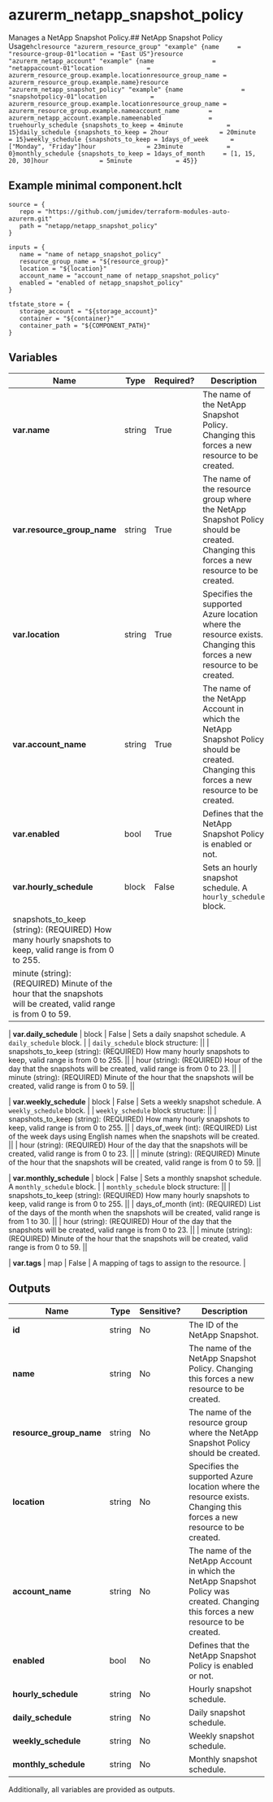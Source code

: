 # azurerm_netapp_snapshot_policy

Manages a NetApp Snapshot Policy.## NetApp Snapshot Policy Usage```hclresource "azurerm_resource_group" "example" {name     = "resource-group-01"location = "East US"}resource "azurerm_netapp_account" "example" {name                = "netappaccount-01"location            = azurerm_resource_group.example.locationresource_group_name = azurerm_resource_group.example.name}resource "azurerm_netapp_snapshot_policy" "example" {name                = "snapshotpolicy-01"location            = azurerm_resource_group.example.locationresource_group_name = azurerm_resource_group.example.nameaccount_name        = azurerm_netapp_account.example.nameenabled             = truehourly_schedule {snapshots_to_keep = 4minute            = 15}daily_schedule {snapshots_to_keep = 2hour              = 20minute            = 15}weekly_schedule {snapshots_to_keep = 1days_of_week      = ["Monday", "Friday"]hour              = 23minute            = 0}monthly_schedule {snapshots_to_keep = 1days_of_month     = [1, 15, 20, 30]hour              = 5minute            = 45}}```

## Example minimal component.hclt

```hcl
source = {
   repo = "https://github.com/jumidev/terraform-modules-auto-azurerm.git" 
   path = "netapp/netapp_snapshot_policy" 
}

inputs = {
   name = "name of netapp_snapshot_policy" 
   resource_group_name = "${resource_group}" 
   location = "${location}" 
   account_name = "account_name of netapp_snapshot_policy" 
   enabled = "enabled of netapp_snapshot_policy" 
}

tfstate_store = {
   storage_account = "${storage_account}" 
   container = "${container}" 
   container_path = "${COMPONENT_PATH}" 
}

```

## Variables

| Name | Type | Required? |  Description |
| ---- | ---- | --------- |  ----------- |
| **var.name** | string | True | The name of the NetApp Snapshot Policy. Changing this forces a new resource to be created. | 
| **var.resource_group_name** | string | True | The name of the resource group where the NetApp Snapshot Policy should be created. Changing this forces a new resource to be created. | 
| **var.location** | string | True | Specifies the supported Azure location where the resource exists. Changing this forces a new resource to be created. | 
| **var.account_name** | string | True | The name of the NetApp Account in which the NetApp Snapshot Policy should be created. Changing this forces a new resource to be created. | 
| **var.enabled** | bool | True | Defines that the NetApp Snapshot Policy is enabled or not. | 
| **var.hourly_schedule** | block | False | Sets an hourly snapshot schedule. A `hourly_schedule` block. | | `hourly_schedule` block structure: || 
|   snapshots_to_keep (string): (REQUIRED) How many hourly snapshots to keep, valid range is from 0 to 255. ||
|   minute (string): (REQUIRED) Minute of the hour that the snapshots will be created, valid range is from 0 to 59. ||

| **var.daily_schedule** | block | False | Sets a daily snapshot schedule. A `daily_schedule` block. | | `daily_schedule` block structure: || 
|   snapshots_to_keep (string): (REQUIRED) How many hourly snapshots to keep, valid range is from 0 to 255. ||
|   hour (string): (REQUIRED) Hour of the day that the snapshots will be created, valid range is from 0 to 23. ||
|   minute (string): (REQUIRED) Minute of the hour that the snapshots will be created, valid range is from 0 to 59. ||

| **var.weekly_schedule** | block | False | Sets a weekly snapshot schedule. A `weekly_schedule` block. | | `weekly_schedule` block structure: || 
|   snapshots_to_keep (string): (REQUIRED) How many hourly snapshots to keep, valid range is from 0 to 255. ||
|   days_of_week (int): (REQUIRED) List of the week days using English names when the snapshots will be created. ||
|   hour (string): (REQUIRED) Hour of the day that the snapshots will be created, valid range is from 0 to 23. ||
|   minute (string): (REQUIRED) Minute of the hour that the snapshots will be created, valid range is from 0 to 59. ||

| **var.monthly_schedule** | block | False | Sets a monthly snapshot schedule. A `monthly_schedule` block. | | `monthly_schedule` block structure: || 
|   snapshots_to_keep (string): (REQUIRED) How many hourly snapshots to keep, valid range is from 0 to 255. ||
|   days_of_month (int): (REQUIRED) List of the days of the month when the snapshots will be created, valid range is from 1 to 30. ||
|   hour (string): (REQUIRED) Hour of the day that the snapshots will be created, valid range is from 0 to 23. ||
|   minute (string): (REQUIRED) Minute of the hour that the snapshots will be created, valid range is from 0 to 59. ||

| **var.tags** | map | False | A mapping of tags to assign to the resource. | 



## Outputs

| Name | Type | Sensitive? | Description |
| ---- | ---- | --------- | --------- |
| **id** | string | No  | The ID of the NetApp Snapshot. | 
| **name** | string | No  | The name of the NetApp Snapshot Policy. Changing this forces a new resource to be created. | 
| **resource_group_name** | string | No  | The name of the resource group where the NetApp Snapshot Policy should be created. | 
| **location** | string | No  | Specifies the supported Azure location where the resource exists. Changing this forces a new resource to be created. | 
| **account_name** | string | No  | The name of the NetApp Account in which the NetApp Snapshot Policy was created. Changing this forces a new resource to be created. | 
| **enabled** | bool | No  | Defines that the NetApp Snapshot Policy is enabled or not. | 
| **hourly_schedule** | string | No  | Hourly snapshot schedule. | 
| **daily_schedule** | string | No  | Daily snapshot schedule. | 
| **weekly_schedule** | string | No  | Weekly snapshot schedule. | 
| **monthly_schedule** | string | No  | Monthly snapshot schedule. | 

Additionally, all variables are provided as outputs.
